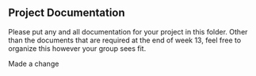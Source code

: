 ## Project Documentation

Please put any and all documentation for your project in this folder. Other than the documents that are required at the end of week 13, feel free to organize this however your group sees fit.

Made a change 

